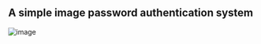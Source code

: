 ## A simple image password authentication system 


![image](https://github.com/antresssss/Image-Password-Authentication/assets/132264291/00bcd41c-db8c-4a20-818b-4cfde1c9dfb1)
